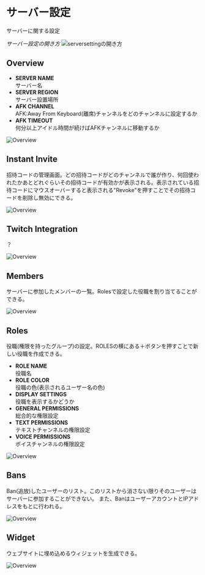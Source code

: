 # サーバー設定 #
サーバーに関する設定

*サーバー設定の開き方*
![serversettingの開き方](../img/serversetting.gif)

## Overview ##
* **SERVER NAME** <br>
  サーバー名
* **SERVER REGION** <br>
  サーバー設置場所
* **AFK CHANNEL** <br>
  AFK:Away From Keyboard(離席)チャンネルをどのチャンネルに設定するか
* **AFK TIMEOUT** <br>
  何分以上アイドル時間が続けばAFKチャンネルに移動するか

![Overview](../img/overview.png)

## Instant Invite ##
招待コードの管理画面。どの招待コードがどのチャンネルで誰が作り、何回使われたかあとどれぐらいその招待コードが有効かが表示される。表示されている招待コードにマウスオーバーすると表示される"Revoke"を押すことでその招待コードを削除し無効にできる。

![Overview](../img/instantinvite.png)
## Twitch Integration ##
？

![Overview](../img/twitchintegration.png)
## Members ##
サーバーに参加したメンバーの一覧。Rolesで設定した役職を割り当てることができる。

![Overview](../img/members.png)
## Roles ##
役職(権限を持ったグループ)の設定。ROLESの横にある＋ボタンを押すことで新しい役職を作成できる。
* **ROLE NAME** <br>
  役職名
* **ROLE COLOR** <br>
  役職の色(表示されるユーザー名の色)
* **DISPLAY SETTINGS** <br>
  役職を表示するかどうか
* **GENERAL PERMISSIONS** <br>
  総合的な権限設定
* **TEXT PERMISSIONS** <br>
  テキストチャンネルの権限設定
* **VOICE PERMISSIONS** <br>
  ボイスチャンネルの権限設定

![Overview](../img/roles.png)
## Bans ##
Ban(追放)したユーザーのリスト。このリストから消さない限りそのユーザーはサーバーに参加することができない。
また、BanはユーザーアカウントとIPアドレスをもとに行われる。

![Overview](../img/bans.png)
## Widget ##
ウェブサイトに埋め込めるウィジェットを生成できる。

![Overview](../img/widget.png)
